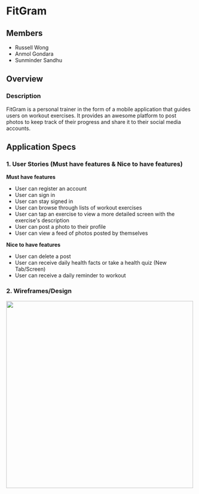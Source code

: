 # FitGram

## Members
- Russell Wong
- Anmol Gondara
- Sunminder Sandhu

## Overview
### Description
FitGram is a personal trainer in the form of a mobile application that guides users on workout exercises. It provides an awesome platform to post photos to keep track of their progress and share it to their social media accounts.

## Application Specs

### 1. User Stories (Must have features & Nice to have features)

**Must have features**
- User can register an account
- User can sign in
- User can stay signed in
- User can browse through lists of workout exercises
- User can tap an exercise to view a more detailed screen with the exercise's description
- User can post a photo to their profile
- User can view a feed of photos posted by themselves

**Nice to have features**
- User can delete a post
- User can receive daily health facts or take a health quiz (New Tab/Screen)
- User can receive a daily reminder to workout

### 2. Wireframes/Design

<img src="https://i.imgur.com/F4Nfp1n.jpg" width=500>
